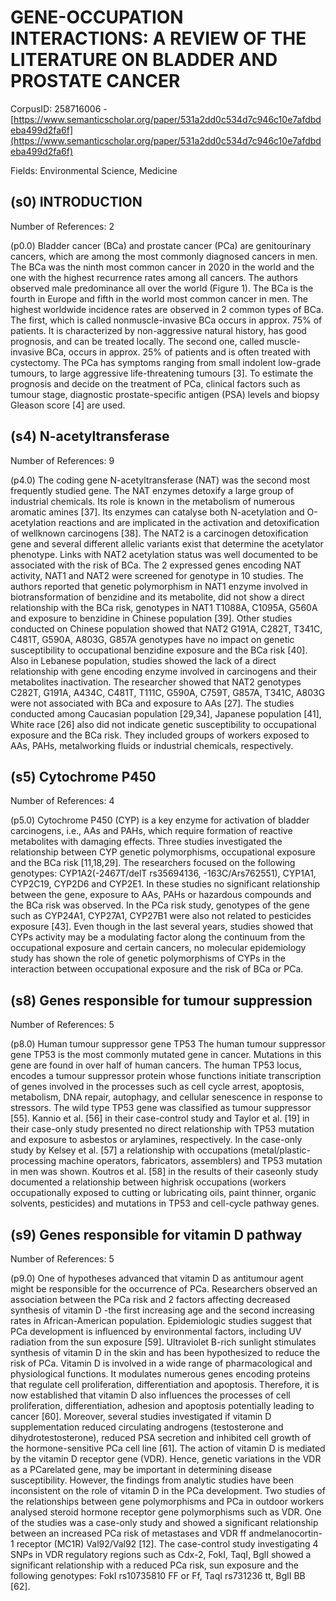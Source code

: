 # GENE-OCCUPATION INTERACTIONS: A REVIEW OF THE LITERATURE ON BLADDER AND PROSTATE CANCER

CorpusID: 258716006 - [https://www.semanticscholar.org/paper/531a2dd0c534d7c946c10e7afdbdeba499d2fa6f](https://www.semanticscholar.org/paper/531a2dd0c534d7c946c10e7afdbdeba499d2fa6f)

Fields: Environmental Science, Medicine

## (s0) INTRODUCTION
Number of References: 2

(p0.0) Bladder cancer (BCa) and prostate cancer (PCa) are genitourinary cancers, which are among the most commonly diagnosed cancers in men. The BCa was the ninth most common cancer in 2020 in the world and the one with the highest recurrence rates among all cancers. The authors observed male predominance all over the world (Figure 1). The BCa is the fourth in Europe and fifth in the world most common cancer in men. The highest worldwide incidence rates are observed in 2 common types of BCa. The first, which is called nonmuscle-invasive BCa occurs in approx. 75% of patients. It is characterized by non-aggressive natural history, has good prognosis, and can be treated locally. The second one, called muscle-invasive BCa, occurs in approx. 25% of patients and is often treated with cystectomy. The PCa has symptoms ranging from small indolent low-grade tumours, to large aggressive life-threatening tumours [3]. To estimate the prognosis and decide on the treatment of PCa, clinical factors such as tumour stage, diagnostic prostate-specific antigen (PSA) levels and biopsy Gleason score [4] are used.
## (s4) N-acetyltransferase
Number of References: 9

(p4.0) The coding gene N-acetyltransferase (NAT) was the second most frequently studied gene. The NAT enzymes detoxify a large group of industrial chemicals. Its role is known in the metabolism of numerous aromatic amines [37]. Its enzymes can catalyse both N-acetylation and O-acetylation reactions and are implicated in the activation and detoxification of wellknown carcinogens [38]. The NAT2 is a carcinogen detoxification gene and several different allelic variants exist that determine the acetylator phenotype. Links with NAT2 acetylation status was well documented to be associated with the risk of BCa. The 2 expressed genes encoding NAT activity, NAT1 and NAT2 were screened for genotype in 10 studies. The authors reported that genetic polymorphism in NAT1 enzyme involved in biotransformation of benzidine and its metabolite, did not show a direct relationship with the BCa risk, genotypes in NAT1 T1088A, C1095A, G560A and exposure to benzidine in Chinese population [39]. Other studies conducted on Chinese population showed that NAT2 G191A, C282T, T341C, C481T, G590A, A803G, G857A genotypes have no impact on genetic susceptibility to occupational benzidine exposure and the BCa risk [40]. Also in Lebanese population, studies showed the lack of a direct relationship with gene encoding enzyme involved in carcinogens and their metabolites inactivation. The researcher showed that NAT2 genotypes C282T, G191A, A434C, C481T, T111C, G590A, C759T, G857A, T341C, A803G were not associated with BCa and exposure to AAs [27]. The studies conducted among Caucasian population [29,34], Japanese population [41], White race [26] also did not indicate genetic susceptibility to occupational exposure and the BCa risk. They included groups of workers exposed to AAs, PAHs, metalworking fluids or industrial chemicals, respectively.
## (s5) Cytochrome P450
Number of References: 4

(p5.0) Cytochrome P450 (CYP) is a key enzyme for activation of bladder carcinogens, i.e., AAs and PAHs, which require formation of reactive metabolites with damaging effects. Three studies investigated the relationship between CYP genetic polymorphisms, occupational exposure and the BCa risk [11,18,29]. The researchers focused on the following genotypes: CYP1A2(-2467T/delT rs35694136, -163C/Ars762551), CYP1A1, CYP2C19, CYP2D6 and CYP2E1. In these studies no significant relationship between the gene, exposure to AAs, PAHs or hazardous compounds and the BCa risk was observed. In the PCa risk study, genotypes of the gene such as CYP24A1, CYP27A1, CYP27B1 were also not related to pesticides exposure [43]. Even though in the last several years, studies showed that CYPs activity may be a modulating factor along the continuum from the occupational exposure and certain cancers, no molecular epidemiology study has shown the role of genetic polymorphisms of CYPs in the interaction between occupational exposure and the risk of BCa or PCa.
## (s8) Genes responsible for tumour suppression
Number of References: 5

(p8.0) Human tumour suppressor gene TP53 The human tumour suppressor gene TP53 is the most commonly mutated gene in cancer. Mutations in this gene are found in over half of human cancers. The human TP53 locus, encodes a tumour suppressor protein whose functions initiate transcription of genes involved in the processes such as cell cycle arrest, apoptosis, metabolism, DNA repair, autophagy, and cellular senescence in response to stressors. The wild type TP53 gene was classified as tumour suppressor [55]. Kannio et al. [56] in their case-control study and Taylor et al. [19] in their case-only study presented no direct relationship with TP53 mutation and exposure to asbestos or arylamines, respectively. In the case-only study by Kelsey et al. [57] a relationship with occupations (metal/plastic-processing machine operators, fabricators, assemblers) and TP53 mutation in men was shown. Koutros et al. [58] in the results of their caseonly study documented a relationship between highrisk occupations (workers occupationally exposed to cutting or lubricating oils, paint thinner, organic solvents, pesticides) and mutations in TP53 and cell-cycle pathway genes.
## (s9) Genes responsible for vitamin D pathway
Number of References: 5

(p9.0) One of hypotheses advanced that vitamin D as antitumour agent might be responsible for the occurrence of PCa. Researchers observed an association between the PCa risk and 2 factors affecting decreased synthesis of vitamin D -the first increasing age and the second increasing rates in African-American population. Epidemiologic studies suggest that PCa development is influenced by environmental factors, including UV radiation from the sun exposure [59]. Ultraviolet B-rich sunlight stimulates synthesis of vitamin D in the skin and has been hypothesized to reduce the risk of PCa. Vitamin D is involved in a wide range of pharmacological and physiological functions. It modulates numerous genes encoding proteins that regulate cell proliferation, differentiation and apoptosis. Therefore, it is now established that vitamin D also influences the processes of cell proliferation, differentiation, adhesion and apoptosis potentially leading to cancer [60]. Moreover, several studies investigated if vitamin D supplementation reduced circulating androgens (testosterone and dihydrotestosterone), reduced PSA secretion and inhibited cell growth of the hormone-sensitive PCa cell line [61]. The action of vitamin D is mediated by the vitamin D receptor gene (VDR). Hence, genetic variations in the VDR as a PCarelated gene, may be important in determining disease susceptibility. However, the findings from analytic studies have been inconsistent on the role of vitamin D in the PCa development. Two studies of the relationships between gene polymorphisms and PCa in outdoor workers analysed steroid hormone receptor gene polymorphisms such as VDR. One of the studies was a case-only study and showed a significant relationship between an increased PCa risk of metastases and VDR ff andmelanocortin-1 receptor (MC1R) Val92/Val92 [12]. The case-control study investigating 4 SNPs in VDR regulatory regions such as Cdx-2, FokI, TaqI, BglI showed a significant relationship with a reduced PCa risk, sun exposure and the following genotypes: FokI rs10735810 FF or Ff, TaqI rs731236 tt, BglI BB [62].

